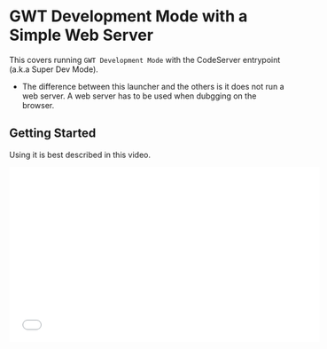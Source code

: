 # GWT Development Mode with a Simple Web Server
This covers running `GWT Development Mode` with the CodeServer entrypoint (a.k.a Super Dev Mode).

* The difference between this launcher and the others is it does not run a web server.
A web server has to be used when dubgging on the browser.  

## Getting Started

Using it is best described in this video.
<iframe width="560" height="315" src="//www.youtube.com/embed/pOwUpBuVtWE" frameborder="0" allowfullscreen></iframe>